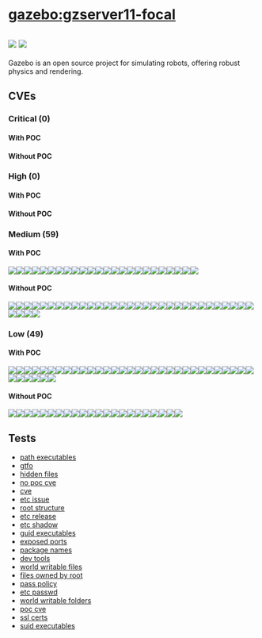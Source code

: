 # [gazebo:gzserver11-focal](https://hub.docker.com/_/gazebo?tab=tags)
![](https://img.shields.io/static/v1?label=tag&message=gzserver11-focal&color=blue)
![](https://img.shields.io/badge/Ubuntu%2020.04.4%20LTS%20%20-blue)
---
<p>
Gazebo is an open source project for simulating robots, offering robust physics and rendering.
</p>

## CVEs
### Critical (0)
#### With POC

#### Without POC


### High (0)
#### With POC

#### Without POC


### Medium (59)
#### With POC
[![](https://img.shields.io/badge/🔗%20CVE--2020--14410-MEDIUM-yellow)](https://github.com/trickest/cve/blob/main/2020/CVE-2020-14410.md)[![](https://img.shields.io/badge/🔗%20CVE--2020--14409-MEDIUM-yellow)](https://github.com/trickest/cve/blob/main/2020/CVE-2020-14409.md)[![](https://img.shields.io/badge/🔗%20CVE--2022--27782-MEDIUM-yellow)](https://github.com/trickest/cve/blob/main/2022/CVE-2022-27782.md)[![](https://img.shields.io/badge/🔗%20CVE--2021--44648-MEDIUM-yellow)](https://github.com/trickest/cve/blob/main/2021/CVE-2021-44648.md)[![](https://img.shields.io/badge/🔗%20CVE--2018--17234-MEDIUM-yellow)](https://github.com/trickest/cve/blob/main/2018/CVE-2018-17234.md)[![](https://img.shields.io/badge/🔗%20CVE--2018--17432-MEDIUM-yellow)](https://github.com/trickest/cve/blob/main/2018/CVE-2018-17432.md)[![](https://img.shields.io/badge/🔗%20CVE--2017--17507-MEDIUM-yellow)](https://github.com/trickest/cve/blob/main/2017/CVE-2017-17507.md)[![](https://img.shields.io/badge/🔗%20CVE--2018--17233-MEDIUM-yellow)](https://github.com/trickest/cve/blob/main/2018/CVE-2018-17233.md)[![](https://img.shields.io/badge/🔗%20CVE--2018--17434-MEDIUM-yellow)](https://github.com/trickest/cve/blob/main/2018/CVE-2018-17434.md)[![](https://img.shields.io/badge/🔗%20CVE--2018--17438-MEDIUM-yellow)](https://github.com/trickest/cve/blob/main/2018/CVE-2018-17438.md)[![](https://img.shields.io/badge/🔗%20CVE--2018--17433-MEDIUM-yellow)](https://github.com/trickest/cve/blob/main/2018/CVE-2018-17433.md)[![](https://img.shields.io/badge/🔗%20CVE--2018--17437-MEDIUM-yellow)](https://github.com/trickest/cve/blob/main/2018/CVE-2018-17437.md)[![](https://img.shields.io/badge/🔗%20CVE--2021--37750-MEDIUM-yellow)](https://github.com/trickest/cve/blob/main/2021/CVE-2021-37750.md)[![](https://img.shields.io/badge/🔗%20CVE--2021--36222-MEDIUM-yellow)](https://github.com/trickest/cve/blob/main/2021/CVE-2021-36222.md)[![](https://img.shields.io/badge/🔗%20CVE--2022--0891-MEDIUM-yellow)](https://github.com/trickest/cve/blob/main/2022/CVE-2022-0891.md)[![](https://img.shields.io/badge/🔗%20CVE--2022--0865-MEDIUM-yellow)](https://github.com/trickest/cve/blob/main/2022/CVE-2022-0865.md)[![](https://img.shields.io/badge/🔗%20CVE--2020--9794-MEDIUM-yellow)](https://github.com/trickest/cve/blob/main/2020/CVE-2020-9794.md)[![](https://img.shields.io/badge/🔗%20CVE--2021--46322-MEDIUM-yellow)](https://github.com/trickest/cve/blob/main/2021/CVE-2021-46322.md)[![](https://img.shields.io/badge/🔗%20CVE--2022--29155-MEDIUM-yellow)](https://github.com/trickest/cve/blob/main/2022/CVE-2022-29155.md)[![](https://img.shields.io/badge/🔗%20CVE--2020--16156-MEDIUM-yellow)](https://github.com/trickest/cve/blob/main/2020/CVE-2020-16156.md)[![](https://img.shields.io/badge/🔗%20CVE--2018--1311-MEDIUM-yellow)](https://github.com/trickest/cve/blob/main/2018/CVE-2018-1311.md)[![](https://img.shields.io/badge/🔗%20CVE--2021--20235-MEDIUM-yellow)](https://github.com/trickest/cve/blob/main/2021/CVE-2021-20235.md)[![](https://img.shields.io/badge/🔗%20CVE--2021--20236-MEDIUM-yellow)](https://github.com/trickest/cve/blob/main/2021/CVE-2021-20236.md)[![](https://img.shields.io/badge/🔗%20CVE--2020--15166-MEDIUM-yellow)](https://github.com/trickest/cve/blob/main/2020/CVE-2020-15166.md)
#### Without POC
[![](https://img.shields.io/badge/%20CVE--2022--27404-MEDIUM-yellow)](https://github.com/trickest/cve/blob/main/2022/CVE-2022-27404.md)[![](https://img.shields.io/badge/%20CVE--2022--1304-MEDIUM-yellow)](https://github.com/trickest/cve/blob/main/2022/CVE-2022-1304.md)[![](https://img.shields.io/badge/%20CVE--2019--8397-MEDIUM-yellow)](https://github.com/trickest/cve/blob/main/2019/CVE-2019-8397.md)[![](https://img.shields.io/badge/%20CVE--2019--9152-MEDIUM-yellow)](https://github.com/trickest/cve/blob/main/2019/CVE-2019-9152.md)[![](https://img.shields.io/badge/%20CVE--2019--9151-MEDIUM-yellow)](https://github.com/trickest/cve/blob/main/2019/CVE-2019-9151.md)[![](https://img.shields.io/badge/%20CVE--2022--1354-MEDIUM-yellow)](https://github.com/trickest/cve/blob/main/2022/CVE-2022-1354.md)[![](https://img.shields.io/badge/%20CVE--2022--29824-MEDIUM-yellow)](https://github.com/trickest/cve/blob/main/2022/CVE-2022-29824.md)[![](https://img.shields.io/badge/%20CVE--2022--21417-MEDIUM-yellow)](https://github.com/trickest/cve/blob/main/2022/CVE-2022-21417.md)[![](https://img.shields.io/badge/%20CVE--2022--21418-MEDIUM-yellow)](https://github.com/trickest/cve/blob/main/2022/CVE-2022-21418.md)[![](https://img.shields.io/badge/%20CVE--2022--21423-MEDIUM-yellow)](https://github.com/trickest/cve/blob/main/2022/CVE-2022-21423.md)[![](https://img.shields.io/badge/%20CVE--2022--21451-MEDIUM-yellow)](https://github.com/trickest/cve/blob/main/2022/CVE-2022-21451.md)[![](https://img.shields.io/badge/%20CVE--2022--21425-MEDIUM-yellow)](https://github.com/trickest/cve/blob/main/2022/CVE-2022-21425.md)[![](https://img.shields.io/badge/%20CVE--2022--21444-MEDIUM-yellow)](https://github.com/trickest/cve/blob/main/2022/CVE-2022-21444.md)[![](https://img.shields.io/badge/%20CVE--2022--21413-MEDIUM-yellow)](https://github.com/trickest/cve/blob/main/2022/CVE-2022-21413.md)[![](https://img.shields.io/badge/%20CVE--2022--21427-MEDIUM-yellow)](https://github.com/trickest/cve/blob/main/2022/CVE-2022-21427.md)[![](https://img.shields.io/badge/%20CVE--2022--21454-MEDIUM-yellow)](https://github.com/trickest/cve/blob/main/2022/CVE-2022-21454.md)[![](https://img.shields.io/badge/%20CVE--2022--21460-MEDIUM-yellow)](https://github.com/trickest/cve/blob/main/2022/CVE-2022-21460.md)[![](https://img.shields.io/badge/%20CVE--2022--21412-MEDIUM-yellow)](https://github.com/trickest/cve/blob/main/2022/CVE-2022-21412.md)[![](https://img.shields.io/badge/%20CVE--2022--21414-MEDIUM-yellow)](https://github.com/trickest/cve/blob/main/2022/CVE-2022-21414.md)[![](https://img.shields.io/badge/%20CVE--2022--21435-MEDIUM-yellow)](https://github.com/trickest/cve/blob/main/2022/CVE-2022-21435.md)[![](https://img.shields.io/badge/%20CVE--2022--21436-MEDIUM-yellow)](https://github.com/trickest/cve/blob/main/2022/CVE-2022-21436.md)[![](https://img.shields.io/badge/%20CVE--2022--21437-MEDIUM-yellow)](https://github.com/trickest/cve/blob/main/2022/CVE-2022-21437.md)[![](https://img.shields.io/badge/%20CVE--2022--21438-MEDIUM-yellow)](https://github.com/trickest/cve/blob/main/2022/CVE-2022-21438.md)[![](https://img.shields.io/badge/%20CVE--2022--21440-MEDIUM-yellow)](https://github.com/trickest/cve/blob/main/2022/CVE-2022-21440.md)[![](https://img.shields.io/badge/%20CVE--2022--21452-MEDIUM-yellow)](https://github.com/trickest/cve/blob/main/2022/CVE-2022-21452.md)[![](https://img.shields.io/badge/%20CVE--2022--21459-MEDIUM-yellow)](https://github.com/trickest/cve/blob/main/2022/CVE-2022-21459.md)[![](https://img.shields.io/badge/%20CVE--2022--21462-MEDIUM-yellow)](https://github.com/trickest/cve/blob/main/2022/CVE-2022-21462.md)[![](https://img.shields.io/badge/%20CVE--2022--21478-MEDIUM-yellow)](https://github.com/trickest/cve/blob/main/2022/CVE-2022-21478.md)[![](https://img.shields.io/badge/%20CVE--2022--21479-MEDIUM-yellow)](https://github.com/trickest/cve/blob/main/2022/CVE-2022-21479.md)[![](https://img.shields.io/badge/%20CVE--2022--21457-MEDIUM-yellow)](https://github.com/trickest/cve/blob/main/2022/CVE-2022-21457.md)[![](https://img.shields.io/badge/%20CVE--2022--21415-MEDIUM-yellow)](https://github.com/trickest/cve/blob/main/2022/CVE-2022-21415.md)[![](https://img.shields.io/badge/%20CVE--2022--1292-MEDIUM-yellow)](https://github.com/trickest/cve/blob/main/2022/CVE-2022-1292.md)[![](https://img.shields.io/badge/%20CVE--2020--13962-MEDIUM-yellow)](https://github.com/trickest/cve/blob/main/2020/CVE-2020-13962.md)[![](https://img.shields.io/badge/%20CVE--2022--25255-MEDIUM-yellow)](https://github.com/trickest/cve/blob/main/2022/CVE-2022-25255.md)[![](https://img.shields.io/badge/%20CVE--2012--0880-MEDIUM-yellow)](https://github.com/trickest/cve/blob/main/2012/CVE-2012-0880.md)

### Low (49)
#### With POC
[![](https://img.shields.io/badge/🔗%20CVE--2021--20296-LOW-blue)](https://github.com/trickest/cve/blob/main/2021/CVE-2021-20296.md)[![](https://img.shields.io/badge/🔗%20CVE--2017--7475-LOW-blue)](https://github.com/trickest/cve/blob/main/2017/CVE-2017-7475.md)[![](https://img.shields.io/badge/🔗%20CVE--2018--18064-LOW-blue)](https://github.com/trickest/cve/blob/main/2018/CVE-2018-18064.md)[![](https://img.shields.io/badge/🔗%20CVE--2019--6461-LOW-blue)](https://github.com/trickest/cve/blob/main/2019/CVE-2019-6461.md)[![](https://img.shields.io/badge/🔗%20CVE--2016--2781-LOW-blue)](https://github.com/trickest/cve/blob/main/2016/CVE-2016-2781.md)[![](https://img.shields.io/badge/🔗%20CVE--2022--27781-LOW-blue)](https://github.com/trickest/cve/blob/main/2022/CVE-2022-27781.md)[![](https://img.shields.io/badge/🔗%20CVE--2021--43618-LOW-blue)](https://github.com/trickest/cve/blob/main/2021/CVE-2021-43618.md)[![](https://img.shields.io/badge/🔗%20CVE--2020--17541-LOW-blue)](https://github.com/trickest/cve/blob/main/2020/CVE-2020-17541.md)[![](https://img.shields.io/badge/🔗%20CVE--2021--36087-LOW-blue)](https://github.com/trickest/cve/blob/main/2021/CVE-2021-36087.md)[![](https://img.shields.io/badge/🔗%20CVE--2021--36084-LOW-blue)](https://github.com/trickest/cve/blob/main/2021/CVE-2021-36084.md)[![](https://img.shields.io/badge/🔗%20CVE--2021--36085-LOW-blue)](https://github.com/trickest/cve/blob/main/2021/CVE-2021-36085.md)[![](https://img.shields.io/badge/🔗%20CVE--2021--36086-LOW-blue)](https://github.com/trickest/cve/blob/main/2021/CVE-2021-36086.md)[![](https://img.shields.io/badge/🔗%20CVE--2022--0561-LOW-blue)](https://github.com/trickest/cve/blob/main/2022/CVE-2022-0561.md)[![](https://img.shields.io/badge/🔗%20CVE--2018--10126-LOW-blue)](https://github.com/trickest/cve/blob/main/2018/CVE-2018-10126.md)[![](https://img.shields.io/badge/🔗%20CVE--2022--0562-LOW-blue)](https://github.com/trickest/cve/blob/main/2022/CVE-2022-0562.md)[![](https://img.shields.io/badge/🔗%20CVE--2017--9937-LOW-blue)](https://github.com/trickest/cve/blob/main/2017/CVE-2017-9937.md)[![](https://img.shields.io/badge/🔗%20CVE--2022--22844-LOW-blue)](https://github.com/trickest/cve/blob/main/2022/CVE-2022-22844.md)[![](https://img.shields.io/badge/🔗%20CVE--2020--25648-LOW-blue)](https://github.com/trickest/cve/blob/main/2020/CVE-2020-25648.md)[![](https://img.shields.io/badge/🔗%20CVE--2020--9849-LOW-blue)](https://github.com/trickest/cve/blob/main/2020/CVE-2020-9849.md)[![](https://img.shields.io/badge/🔗%20CVE--2020--9991-LOW-blue)](https://github.com/trickest/cve/blob/main/2020/CVE-2020-9991.md)[![](https://img.shields.io/badge/🔗%20CVE--2019--6988-LOW-blue)](https://github.com/trickest/cve/blob/main/2019/CVE-2019-6988.md)[![](https://img.shields.io/badge/🔗%20CVE--2021--29338-LOW-blue)](https://github.com/trickest/cve/blob/main/2021/CVE-2021-29338.md)[![](https://img.shields.io/badge/🔗%20CVE--2019--20838-LOW-blue)](https://github.com/trickest/cve/blob/main/2019/CVE-2019-20838.md)[![](https://img.shields.io/badge/🔗%20CVE--2020--14155-LOW-blue)](https://github.com/trickest/cve/blob/main/2020/CVE-2020-14155.md)[![](https://img.shields.io/badge/🔗%20CVE--2017--11164-LOW-blue)](https://github.com/trickest/cve/blob/main/2017/CVE-2017-11164.md)[![](https://img.shields.io/badge/🔗%20CVE--2019--9543-LOW-blue)](https://github.com/trickest/cve/blob/main/2019/CVE-2019-9543.md)[![](https://img.shields.io/badge/🔗%20CVE--2019--9545-LOW-blue)](https://github.com/trickest/cve/blob/main/2019/CVE-2019-9545.md)[![](https://img.shields.io/badge/🔗%20CVE--2021--3671-LOW-blue)](https://github.com/trickest/cve/blob/main/2021/CVE-2021-3671.md)[![](https://img.shields.io/badge/🔗%20CVE--2013--4235-LOW-blue)](https://github.com/trickest/cve/blob/main/2013/CVE-2013-4235.md)[![](https://img.shields.io/badge/🔗%20CVE--2018--7727-LOW-blue)](https://github.com/trickest/cve/blob/main/2018/CVE-2018-7727.md)[![](https://img.shields.io/badge/🔗%20CVE--2018--17828-LOW-blue)](https://github.com/trickest/cve/blob/main/2018/CVE-2018-17828.md)[![](https://img.shields.io/badge/🔗%20CVE--2020--14409-LOW-blue)](https://github.com/trickest/cve/blob/main/2020/CVE-2020-14409.md)[![](https://img.shields.io/badge/🔗%20CVE--2021--44648-LOW-blue)](https://github.com/trickest/cve/blob/main/2021/CVE-2021-44648.md)[![](https://img.shields.io/badge/🔗%20CVE--2018--17433-LOW-blue)](https://github.com/trickest/cve/blob/main/2018/CVE-2018-17433.md)[![](https://img.shields.io/badge/🔗%20CVE--2022--0891-LOW-blue)](https://github.com/trickest/cve/blob/main/2022/CVE-2022-0891.md)[![](https://img.shields.io/badge/🔗%20CVE--2021--20235-LOW-blue)](https://github.com/trickest/cve/blob/main/2021/CVE-2021-20235.md)[![](https://img.shields.io/badge/🔗%20CVE--2021--20236-LOW-blue)](https://github.com/trickest/cve/blob/main/2021/CVE-2021-20236.md)
#### Without POC
[![](https://img.shields.io/badge/%20CVE--2022--27405-LOW-blue)](https://github.com/trickest/cve/blob/main/2022/CVE-2022-27405.md)[![](https://img.shields.io/badge/%20CVE--2022--27406-LOW-blue)](https://github.com/trickest/cve/blob/main/2022/CVE-2022-27406.md)[![](https://img.shields.io/badge/%20CVE--2022--22747-LOW-blue)](https://github.com/trickest/cve/blob/main/2022/CVE-2022-22747.md)[![](https://img.shields.io/badge/%20CVE--2021--3598-LOW-blue)](https://github.com/trickest/cve/blob/main/2021/CVE-2021-3598.md)[![](https://img.shields.io/badge/%20CVE--2021--45942-LOW-blue)](https://github.com/trickest/cve/blob/main/2021/CVE-2021-45942.md)[![](https://img.shields.io/badge/%20CVE--2020--35512-LOW-blue)](https://github.com/trickest/cve/blob/main/2020/CVE-2020-35512.md)[![](https://img.shields.io/badge/%20CVE--2020--0499-LOW-blue)](https://github.com/trickest/cve/blob/main/2020/CVE-2020-0499.md)[![](https://img.shields.io/badge/%20CVE--2020--23922-LOW-blue)](https://github.com/trickest/cve/blob/main/2020/CVE-2020-23922.md)[![](https://img.shields.io/badge/%20CVE--2022--28506-LOW-blue)](https://github.com/trickest/cve/blob/main/2022/CVE-2022-28506.md)[![](https://img.shields.io/badge/%20CVE--2021--4048-LOW-blue)](https://github.com/trickest/cve/blob/main/2021/CVE-2021-4048.md)[![](https://img.shields.io/badge/%20CVE--2021--4156-LOW-blue)](https://github.com/trickest/cve/blob/main/2021/CVE-2021-4156.md)[![](https://img.shields.io/badge/%20CVE--2020--35522-LOW-blue)](https://github.com/trickest/cve/blob/main/2020/CVE-2020-35522.md)[![](https://img.shields.io/badge/%20CVE--2021--3575-LOW-blue)](https://github.com/trickest/cve/blob/main/2021/CVE-2021-3575.md)[![](https://img.shields.io/badge/%20CVE--2022--1586-LOW-blue)](https://github.com/trickest/cve/blob/main/2022/CVE-2022-1586.md)[![](https://img.shields.io/badge/%20CVE--2022--1587-LOW-blue)](https://github.com/trickest/cve/blob/main/2022/CVE-2022-1587.md)[![](https://img.shields.io/badge/%20CVE--2015--20107-LOW-blue)](https://github.com/trickest/cve/blob/main/2015/CVE-2015-20107.md)[![](https://img.shields.io/badge/%20CVE--2020--17507-LOW-blue)](https://github.com/trickest/cve/blob/main/2020/CVE-2020-17507.md)[![](https://img.shields.io/badge/%20CVE--2021--44269-LOW-blue)](https://github.com/trickest/cve/blob/main/2021/CVE-2021-44269.md)[![](https://img.shields.io/badge/%20CVE--2022--27404-LOW-blue)](https://github.com/trickest/cve/blob/main/2022/CVE-2022-27404.md)[![](https://img.shields.io/badge/%20CVE--2022--1354-LOW-blue)](https://github.com/trickest/cve/blob/main/2022/CVE-2022-1354.md)[![](https://img.shields.io/badge/%20CVE--2022--29824-LOW-blue)](https://github.com/trickest/cve/blob/main/2022/CVE-2022-29824.md)[![](https://img.shields.io/badge/%20CVE--2022--1292-LOW-blue)](https://github.com/trickest/cve/blob/main/2022/CVE-2022-1292.md)

## Tests
* [path executables](reports/path-executables.txt)
* [gtfo](reports/gtfo.txt)
* [hidden files](reports/hidden-files.txt)
* [no poc cve](reports/no-poc-cve.txt)
* [cve](reports/cve.txt)
* [etc issue](reports/etc-issue.txt)
* [root structure](reports/root-structure.txt)
* [etc release](reports/etc-release.txt)
* [etc shadow](reports/etc-shadow.txt)
* [guid executables](reports/guid-executables.txt)
* [exposed ports](reports/exposed-ports.txt)
* [package names](reports/package-names.txt)
* [dev tools](reports/dev-tools.txt)
* [world writable files](reports/world-writable-files.txt)
* [files owned by root](reports/files-owned-by-root.txt)
* [pass policy](reports/pass-policy.txt)
* [etc passwd](reports/etc-passwd.txt)
* [world writable folders](reports/world-writable-folders.txt)
* [poc cve](reports/poc-cve.txt)
* [ssl certs](reports/ssl-certs.txt)
* [suid executables](reports/suid-executables.txt)
